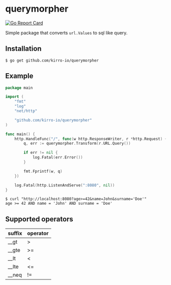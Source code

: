 # querymorpher

[![Go Report Card](https://goreportcard.com/badge/github.com/kirro-io/querymorpher)](https://goreportcard.com/report/github.com/kirro-io/querymorpher)

Simple package that converts `url.Values` to sql like query.

## Installation

```
$ go get github.com/kirro-io/querymorpher
```

## Example

```go
package main

import (
	"fmt"
	"log"
	"net/http"

	"github.com/kirro-io/querymorpher"
)

func main() {
	http.HandleFunc("/", func(w http.ResponseWriter, r *http.Request) {
		q, err := querymorpher.Transform(r.URL.Query())

		if err != nil {
			log.Fatal(err.Error())
		}

		fmt.Fprintf(w, q)
	})

	log.Fatal(http.ListenAndServe(":8080", nil))
}
```

```shell
$ curl "http://localhost:8080?age>=42&name=John&surname='Doe'"
age >= 42 AND name = 'John' AND surname = 'Doe'
```

## Supported operators

suffix | operator
-------|---------
__gt | >
__gte | >=
__lt | <
__lte | <=
__neq | !=
